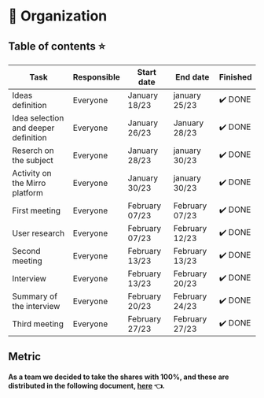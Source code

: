 # 📆 Organization

## Table of contents ⭐


| Task                                       | Responsible   | Start date           | End date                    | Finished | 
|--------------------------------------------|---------------|----------------------|-----------------------------|-----------|
| Ideas definition                           | Everyone      | January 18/23        |   january 25/23             |✔️ DONE
| Idea selection and deeper definition       | Everyone      | January 26/23        |   January 28/23             |✔️ DONE
| Reserch on the subject                     | Everyone      | January 28/23        |   january 30/23             |✔️ DONE
| Activity on the Mirro platform             | Everyone      | January 30/23        |   january 30/23             |✔️ DONE
| First meeting                              | Everyone      | February 07/23       |   February 07/23            |✔️ DONE
| User research                              | Everyone      | February 07/23       |   February 12/23            |✔️ DONE
| Second meeting                             | Everyone      | February 13/23       |   February 13/23            |✔️ DONE
| Interview                                  | Everyone      | February 13/23       |   February 20/23            |✔️ DONE
| Summary of the interview                   | Everyone      | February 20/23       |   February 24/23            |✔️ DONE
| Third meeting                              | Everyone      | February 27/23       |   February 27/23            |✔️ DONE

## Metric

#### As a team we decided to take the shares with 100%, and these are distributed in the following document, [here](https://alumnosuady-my.sharepoint.com/:x:/g/personal/a20216391_alumnos_uady_mx/EQLSU7sMzfBFi5cR6BsUj4sBiY9tLT9qNfsHrzvoAFKWmw?e=FMpk0m&nav=MTRfezc5QUM0RDZCLTdFMDMtMkVFMC0yRjkxLTA1Mjg4QzdFM0QwRH1fezAwMDAwMDAwLTAwMDEtMDAwMC0wMDAwLTAwMDAwMDAwMDAwMH0) 👈. 
